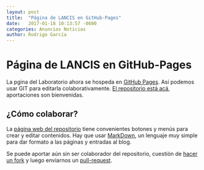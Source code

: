 ```yaml
---
layout: post
title:  "Página de LANCIS en GitHub-Pages"
date:   2017-01-18 10:13:57 -0600
categories: Anuncios Noticias
author: Rodrigo García
---
```


# Página de LANCIS en GitHub-Pages

La pgina del Laboratorio ahora se hospeda en [GitHub Pages](https://help.github.com/articles/what-is-github-pages/). Así podemos usar GIT para editarla colaborativamente. [El repositorio está acá](https://github.com/sostenibilidad-unam/sostenibilidad-unam.github.io), aportaciones son bienvenidas.

## ¿Cómo colaborar?

La [página web del repositorio](https://github.com/sostenibilidad-unam/sostenibilidad-unam.github.io) tiene convenientes botones y menús para crear y editar contenidos. Hay que usar [MarkDown](https://guides.github.com/features/mastering-markdown/), un lenguaje muy simple para dar formato a las páginas y entradas al blog.

Se puede aportar aún sin ser colaborador del repositorio, cuestión de [hacer un fork](https://help.github.com/articles/fork-a-repo/) y luego enviarnos un [pull-request](https://help.github.com/articles/about-pull-requests/).
